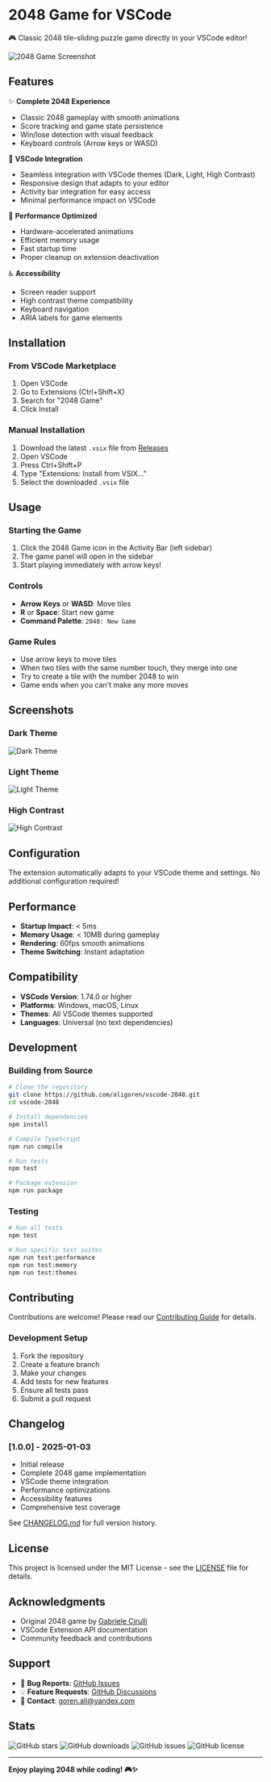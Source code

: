 # 2048 Game for VSCode

🎮 Classic 2048 tile-sliding puzzle game directly in your VSCode editor!

![2048 Game Screenshot](/images/screenshot.png)

## Features

✨ **Complete 2048 Experience**
- Classic 2048 gameplay with smooth animations
- Score tracking and game state persistence
- Win/lose detection with visual feedback
- Keyboard controls (Arrow keys or WASD)

🎨 **VSCode Integration**
- Seamless integration with VSCode themes (Dark, Light, High Contrast)
- Responsive design that adapts to your editor
- Activity bar integration for easy access
- Minimal performance impact on VSCode

🚀 **Performance Optimized**
- Hardware-accelerated animations
- Efficient memory usage
- Fast startup time
- Proper cleanup on extension deactivation

♿ **Accessibility**
- Screen reader support
- High contrast theme compatibility
- Keyboard navigation
- ARIA labels for game elements

## Installation

### From VSCode Marketplace
1. Open VSCode
2. Go to Extensions (Ctrl+Shift+X)
3. Search for "2048 Game"
4. Click Install

### Manual Installation
1. Download the latest `.vsix` file from [Releases](https://github.com/aligoren/vscode-2048/releases)
2. Open VSCode
3. Press Ctrl+Shift+P
4. Type "Extensions: Install from VSIX..."
5. Select the downloaded `.vsix` file

## Usage

### Starting the Game
1. Click the 2048 Game icon in the Activity Bar (left sidebar)
2. The game panel will open in the sidebar
3. Start playing immediately with arrow keys!

### Controls
- **Arrow Keys** or **WASD**: Move tiles
- **R** or **Space**: Start new game
- **Command Palette**: `2048: New Game`

### Game Rules
- Use arrow keys to move tiles
- When two tiles with the same number touch, they merge into one
- Try to create a tile with the number 2048 to win
- Game ends when you can't make any more moves

## Screenshots

### Dark Theme
![Dark Theme](/images/screenshot_dark.png)

### Light Theme  
![Light Theme](/images/screenshot.png)

### High Contrast
![High Contrast](/images/screenshot_high_constract.png)

## Configuration

The extension automatically adapts to your VSCode theme and settings. No additional configuration required!

## Performance

- **Startup Impact**: < 5ms
- **Memory Usage**: < 10MB during gameplay
- **Rendering**: 60fps smooth animations
- **Theme Switching**: Instant adaptation

## Compatibility

- **VSCode Version**: 1.74.0 or higher
- **Platforms**: Windows, macOS, Linux
- **Themes**: All VSCode themes supported
- **Languages**: Universal (no text dependencies)

## Development

### Building from Source
```bash
# Clone the repository
git clone https://github.com/aligoren/vscode-2048.git
cd vscode-2048

# Install dependencies
npm install

# Compile TypeScript
npm run compile

# Run tests
npm test

# Package extension
npm run package
```

### Testing
```bash
# Run all tests
npm test

# Run specific test suites
npm run test:performance
npm run test:memory
npm run test:themes
```

## Contributing

Contributions are welcome! Please read our [Contributing Guide](CONTRIBUTING.md) for details.

### Development Setup
1. Fork the repository
2. Create a feature branch
3. Make your changes
4. Add tests for new features
5. Ensure all tests pass
6. Submit a pull request

## Changelog

### [1.0.0] - 2025-01-03
- Initial release
- Complete 2048 game implementation
- VSCode theme integration
- Performance optimizations
- Accessibility features
- Comprehensive test coverage

See [CHANGELOG.md](CHANGELOG.md) for full version history.

## License

This project is licensed under the MIT License - see the [LICENSE](LICENSE) file for details.

## Acknowledgments

- Original 2048 game by [Gabriele Cirulli](https://github.com/gabrielecirulli/2048)
- VSCode Extension API documentation
- Community feedback and contributions

## Support

- 🐛 **Bug Reports**: [GitHub Issues](https://github.com/aligoren/vscode-2048/issues)
- 💡 **Feature Requests**: [GitHub Discussions](https://github.com/aligoren/vscode-2048/discussions)
- 📧 **Contact**: goren.ali@yandex.com

## Stats

![GitHub stars](https://img.shields.io/github/stars/aligoren/vscode-2048)
![GitHub downloads](https://img.shields.io/visual-studio-marketplace/d/aligoren.vscode-2048)
![GitHub issues](https://img.shields.io/github/issues/aligoren/vscode-2048)
![GitHub license](https://img.shields.io/github/license/aligoren/vscode-2048)

---

**Enjoy playing 2048 while coding! 🎮✨**